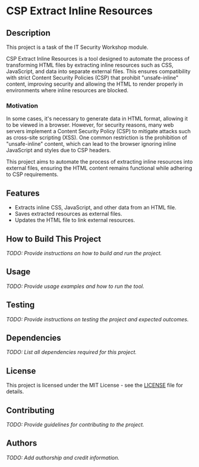 # CSP Extract Inline Resources

## Description

This project is a task of the IT Security Workshop module.

CSP Extract Inline Resources is a tool designed to automate the process of transforming HTML files by extracting inline resources such as CSS, JavaScript, and data into separate external files. This ensures compatibility with strict Content Security Policies (CSP) that prohibit "unsafe-inline" content, improving security and allowing the HTML to render properly in environments where inline resources are blocked.

### Motivation

In some cases, it's necessary to generate data in HTML format, allowing it to be viewed in a browser. However, for security reasons, many web servers implement a Content Security Policy (CSP) to mitigate attacks such as cross-site scripting (XSS). One common restriction is the prohibition of "unsafe-inline" content, which can lead to the browser ignoring inline JavaScript and styles due to CSP headers.

This project aims to automate the process of extracting inline resources into external files, ensuring the HTML content remains functional while adhering to CSP requirements.

## Features
- Extracts inline CSS, JavaScript, and other data from an HTML file.
- Saves extracted resources as external files.
- Updates the HTML file to link external resources.

## How to Build This Project

_TODO: Provide instructions on how to build and run the project._

## Usage

_TODO: Provide usage examples and how to run the tool._

## Testing

_TODO: Provide instructions on testing the project and expected outcomes._

## Dependencies

_TODO: List all dependencies required for this project._

## License

This project is licensed under the MIT License - see the [LICENSE](LICENSE) file for details.

## Contributing

_TODO: Provide guidelines for contributing to the project._

## Authors

_TODO: Add authorship and credit information._
